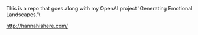 This is a repo that goes along with my OpenAI project 'Generating Emotional Landscapes.'\

http://hannahishere.com/
